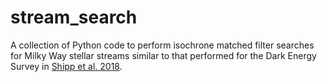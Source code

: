 # stream_search

A collection of Python code to perform isochrone matched filter searches for Milky Way stellar streams similar to that performed for the Dark Energy Survey in [Shipp et al. 2018](https://arxiv.org/abs/1801.03097).
